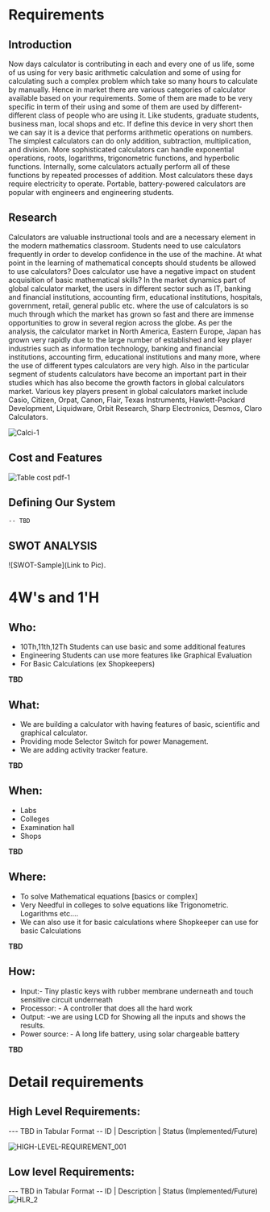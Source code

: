 # Requirements
## Introduction
    
 Now days calculator is contributing in each and every one of us life, some of us using for very basic arithmetic calculation and some of using for calculating such a complex problem which take so many hours to calculate by manually. Hence in market there are various categories of calculator available based on your requirements. Some of them are made to be very specific in term of their using and some of them are used by different-different class of people who are using it. Like students, graduate students, business man, local shops and etc. If define this device in very short then we can say it is a device that performs arithmetic operations on numbers. The simplest calculators can do only addition, subtraction, multiplication, and division. More sophisticated calculators can handle exponential operations, roots, logarithms, trigonometric functions, and hyperbolic functions. Internally, some calculators actually perform all of these functions by repeated processes of addition. Most calculators these days require electricity to operate. Portable, battery-powered calculators are popular with engineers and engineering students.


## Research

Calculators are valuable instructional tools and are a necessary element in the modern mathematics classroom. Students need to use calculators frequently in order to develop confidence in the use of the machine. At what point in the learning of mathematical concepts should students be allowed to use calculators? Does calculator use have a negative impact on student acquisition of basic mathematical skills?
In the market dynamics part of global calculator market, the users in different sector such as IT, banking and financial institutions, accounting firm, educational institutions, hospitals, government, retail, general public etc. where the use of calculators is so much through which the market has grown so fast and there are immense opportunities to grow in several region across the globe. As per the analysis, the calculator market in North America, Eastern Europe, Japan has grown very rapidly due to the large number of established and key player industries such as information technology, banking and financial institutions, accounting firm, educational institutions and many more, where the use of different types calculators are very high. Also in the particular segment of students calculators have become an important part in their studies which has also become the growth factors in global calculators market.
Various key players present in global calculators market include Casio, Citizen, Orpat, Canon, Flair, Texas Instruments, Hawlett-Packard Development, Liquidware, Orbit Research, Sharp Electronics, Desmos, Claro Calculators.


![Calci-1](https://user-images.githubusercontent.com/78892310/107868520-e7f4ae00-6eaa-11eb-93a7-d88a6ca61dce.png)

## Cost and Features

![Table cost pdf-1](https://user-images.githubusercontent.com/78892310/107870319-24310a00-6ebd-11eb-8015-3803278b7d4a.png)


## Defining Our System
    -- TBD
## SWOT ANALYSIS
![SWOT-Sample](Link to Pic).

# 4W&#39;s and 1&#39;H

## Who:
*	10Th,11th,12Th Students can use basic and some additional features
*	Engineering Students can use more features like Graphical Evaluation
*	For Basic Calculations (ex Shopkeepers)


**TBD**

## What:
 *	We are building a calculator with having features of basic, scientific and graphical calculator.
 *	Providing mode Selector Switch for power Management.
 *	We are adding activity tracker feature.


**TBD**

## When:
*	Labs
*	Colleges
*	Examination hall
*	Shops


**TBD**

## Where:
*	To solve Mathematical equations [basics or complex]
*	Very Needful in colleges to solve equations like Trigonometric. Logarithms etc.…
*	We can also use it for basic calculations where Shopkeeper can use for basic Calculations


**TBD**

## How:
*	Input:- Tiny plastic keys with rubber membrane underneath and touch sensitive circuit underneath
*	Processor: - A controller that does all the hard work
*	Output: -we are using LCD for Showing all the inputs and shows the results.
*	Power source: - A long life battery, using solar chargeable battery


**TBD**

# Detail requirements
## High Level Requirements:
--- TBD in Tabular Format 
-- ID | Description | Status (Implemented/Future)
 
![HIGH-LEVEL-REQUIREMENT_001](https://user-images.githubusercontent.com/78853902/107848518-065e9900-6e1a-11eb-9fa0-287d8afcb05d.png)


##  Low level Requirements:
--- TBD in Tabular Format 
-- ID | Description | Status (Implemented/Future)
![HLR_2](https://user-images.githubusercontent.com/78853902/107847731-0f4c6c00-6e14-11eb-918f-560e4cd2903d.png)
